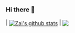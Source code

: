 ### Hi there 👋

<!--
**zaaii/zaaii** is a ✨ _special_ ✨ repository because its `README.md` (this file) appears on your GitHub profile.

Here are some ideas to get you started:

- 🔭 I’m currently working on ...
- 🌱 I’m currently learning ...
- 👯 I’m looking to collaborate on ...
- 🤔 I’m looking for help with ...
- 💬 Ask me about ...
- 📫 How to reach me: ...
- 😄 Pronouns: ...
- ⚡ Fun fact: ...
-->
<body>
| <a href="https://github.com/anuraghazra/github-readme-stats"><img align="center" src="https://github-readme-stats.vercel.app/api?username=zaaii&show_icons=true&include_all_commits=true&theme=github_dark&hide_border=true" alt="Zai's github stats" /></a> | <a href="https://github.com/anuraghazra/github-readme-stats"><img align="center" src="https://github-readme-stats.vercel.app/api/top-langs/?username=zaaii&layout=compact&theme=github_dark&hide_border=true" /></a>
</body>
